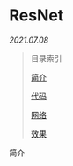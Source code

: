 <head><style type="text/css">h1:first-child {display:none;}</style></head>

# ResNet

*2021.07.08*

> 目录索引
>
> [简介](#)
>
> [代码](#)
>
> [网络]()
>
> [效果]()



简介


